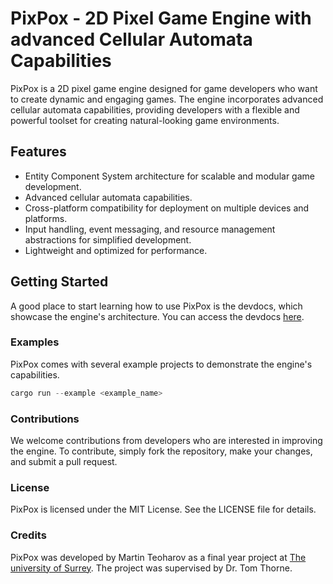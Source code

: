 # PixPox - 2D Pixel Game Engine with advanced Cellular Automata Capabilities

PixPox is a 2D pixel game engine designed for game developers who want to create dynamic and engaging games. The engine incorporates advanced cellular automata capabilities, providing developers with a flexible and powerful toolset for creating natural-looking game environments.

## Features
- Entity Component System architecture for scalable and modular game development.
- Advanced cellular automata capabilities.
- Cross-platform compatibility for deployment on multiple devices and platforms.
- Input handling, event messaging, and resource management abstractions for simplified development.
- Lightweight and optimized for performance.

## Getting Started

A good place to start learning how to use PixPox is the devdocs, which showcase the engine's architecture. You can access the devdocs [here](https://martinteoharov.github.io/pixpox-dev-docs/).

### Examples
PixPox comes with several example projects to demonstrate the engine's capabilities.

```rust
cargo run --example <example_name>
```

### Contributions
We welcome contributions from developers who are interested in improving the engine. To contribute, simply fork the repository, make your changes, and submit a pull request.

### License
PixPox is licensed under the MIT License. See the LICENSE file for details.

### Credits
PixPox was developed by Martin Teoharov as a final year project at [The university of Surrey](https://www.surrey.ac.uk/). The project was supervised by Dr. Tom Thorne.
